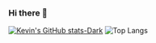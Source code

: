 ### Hi there 👋

[![Kevin's GitHub stats-Dark](https://github-readme-stats.vercel.app/api?username=HansTtito&show_icons=true&theme=dark#gh-dark-mode-only)](https://github.com/HansTtito/github-readme-stats#gh-dark-mode-only)
![Top Langs](https://github-readme-stats.vercel.app/api/top-langs/?username=HansTtito&langs_count=8#gh-dark-mode-only)
<!--
**HansTtito/HansTtito** is a ✨ _special_ ✨ repository because its `README.md` (this file) appears on your GitHub profile.

Here are some ideas to get you started:

- 🔭 I’m currently working on ...
- 🌱 I’m currently learning ...
- 👯 I’m looking to collaborate on ...
- 🤔 I’m looking for help with ...
- 💬 Ask me about ...
- 📫 How to reach me: ...
- 😄 Pronouns: ...
- ⚡ Fun fact: ...
-->
